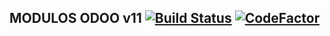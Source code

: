 MODULOS ODOO v11 [![Build Status](https://travis-ci.org/jobiols/odoo-addons.svg?branch=11.0)](https://travis-ci.org/jobiols/odoo-addons) [![CodeFactor](https://www.codefactor.io/repository/github/jobiols/odoo-addons/badge/11.0)](https://www.codefactor.io/repository/github/jobiols/odoo-addons/overview/11.0)
--------------------------------------------------------------------------------------------------------------------------------------------------------------------------------------------------------------------------------------------------------------------------------------------------------------------

